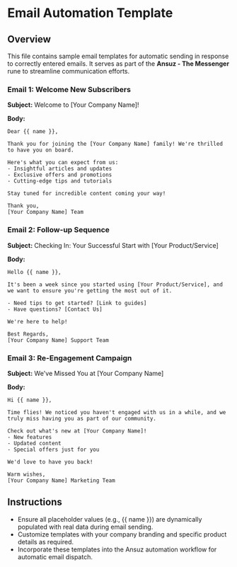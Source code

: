 # Email Automation Template

## Overview
This file contains sample email templates for automatic sending in response to correctly entered emails. It serves as part of the **Ansuz - The Messenger** rune to streamline communication efforts.

### Email 1: Welcome New Subscribers
**Subject:** Welcome to [Your Company Name]!

**Body:**
```
Dear {{ name }},

Thank you for joining the [Your Company Name] family! We're thrilled to have you on board.

Here's what you can expect from us:
- Insightful articles and updates
- Exclusive offers and promotions
- Cutting-edge tips and tutorials

Stay tuned for incredible content coming your way!

Thank you,
[Your Company Name] Team
```

### Email 2: Follow-up Sequence
**Subject:** Checking In: Your Successful Start with [Your Product/Service]

**Body:**
```
Hello {{ name }},

It's been a week since you started using [Your Product/Service], and we want to ensure you're getting the most out of it.

- Need tips to get started? [Link to guides]
- Have questions? [Contact Us]

We're here to help!

Best Regards,
[Your Company Name] Support Team
```

### Email 3: Re-Engagement Campaign
**Subject:** We've Missed You at [Your Company Name]

**Body:**
```
Hi {{ name }},

Time flies! We noticed you haven't engaged with us in a while, and we truly miss having you as part of our community.

Check out what's new at [Your Company Name]!
- New features
- Updated content
- Special offers just for you

We'd love to have you back!

Warm wishes,
[Your Company Name] Marketing Team
```

## Instructions
- Ensure all placeholder values (e.g., {{ name }}) are dynamically populated with real data during email sending.
- Customize templates with your company branding and specific product details as required.
- Incorporate these templates into the Ansuz automation workflow for automatic email dispatch.
